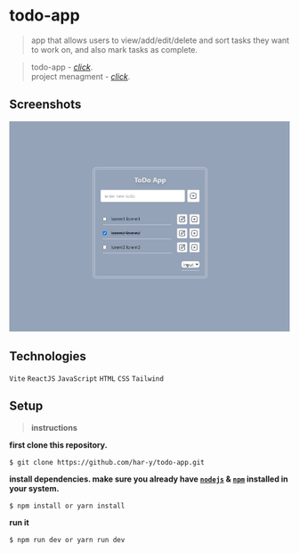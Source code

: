 # todo-app

> app that allows users to view/add/edit/delete and sort tasks they want to work on, and also mark tasks as complete.<br/>

> todo-app - [_click_](https://project-todo-app.vercel.app/). <br/>
> project menagment - [_click_](https://trello.com/b/aS9HtQPf/todo-app).

## Screenshots

![todo_app](./src/assets/img/todo_app.jpg)

## Technologies

`Vite`
`ReactJS`
`JavaScript`
`HTML`
`CSS`
`Tailwind`

## Setup

> **instructions**

**first clone this repository.**

```
$ git clone https://github.com/har-y/todo-app.git
```

**install dependencies. make sure you already have [`nodejs`](https://nodejs.org/en/) & [`npm`](https://www.npmjs.com/) installed in your system.**

```
$ npm install or yarn install
```

**run it**

```
$ npm run dev or yarn run dev
```
